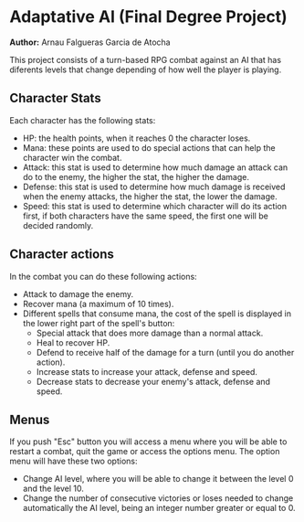 # Adaptative AI (Final Degree Project)
 
**Author:** Arnau Falgueras Garcia de Atocha

This project consists of a turn-based RPG combat against an AI that has diferents levels that change depending of how well the player is playing.

## Character Stats
Each character has the following stats:
 - HP: the health points, when it reaches 0 the character loses.
 - Mana: these points are used to do special actions that can help the character win the combat.
 - Attack: this stat is used to determine how much damage an attack can do to the enemy, the higher the stat, the higher the damage.
 - Defense: this stat is used to determine how much damage is received when the enemy attacks, the higher the stat, the lower the damage.
 - Speed: this stat is used to determine which character will do its action first, if both characters have the same speed, the first one will be decided randomly.

## Character actions
In the combat you can do these following actions:
 - Attack to damage the enemy.
 - Recover mana (a maximum of 10 times).
 - Different spells that consume mana, the cost of the spell is displayed in the lower right part of the spell's button:
    - Special attack that does more damage than a normal attack.
    - Heal to recover HP.
    - Defend to receive half of the damage for a turn (until you do another action).
    - Increase stats to increase your attack, defense and speed.
    - Decrease stats to decrease your enemy's attack, defense and speed.

## Menus

If you push "Esc" button you will access a menu where you will be able to restart a combat, quit the game or access the options menu.
The option menu will have these two options:
 - Change AI level, where you will be able to change it between the level 0 and the level 10.
 - Change the number of consecutive victories or loses needed to change automatically the AI level, being an integer number greater or equal to 0.
